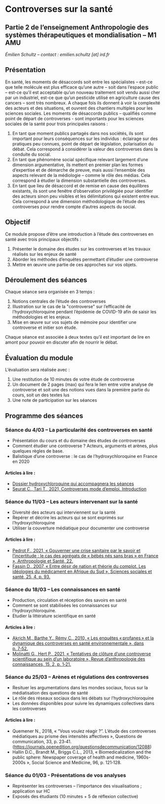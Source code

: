 # Controverses sur la santé

## Partie 2 de l’enseignement Anthropologie des systèmes thérapeutiques et mondialisation – M1 AMU

*Émilien Schultz – contact : emilien.schultz [at] ird.fr* 

## Présentation

En santé, les moments de désaccords soit entre les spécialistes – est-ce que telle molécule est plus efficace qu’une autre – soit dans l’espace public – est-ce qu’il est acceptable qu’un nouveau traitement soit vendu aussi cher par un industriel, est-ce que qu’un pesticide utilisé en agriculture cause des cancers – sont très nombreux. A chaque fois ils donnent à voir la complexité des acteurs et des situations, et ouvrent des chantiers multiples pour les sciences sociales.
Les moments de désaccords publics – qualifiés comme point de départ de controverses - sont importants pour les sciences sociales de la santé pour trois principales raisons :

1. En tant que moment publics partagés dans nos sociétés, ils sont important pour leurs conséquences sur les individus : éclairage sur des pratiques peu connues, point de départ de législation, polarisation du débat. Cela correspond à considérer la valeur des controverses dans la conduite du social.
2. En tant que phénomène social spécifique relevant largement d’une dimension argumentative, ils mettent en premier plan les formes d’expertise et de démarche de preuve, mais aussi l’ensemble des aspects relevant de la médiologie – comme le rôle des médias. Cela correspond à étudier la dimension substantielle des controverses.
3. En tant que lieu de désaccord et de remise en cause des équilibres existants, ils sont une fenêtre d’observation privilégiée pour identifier des acteurs sinon peu visibles et les délimitations qui existent entre eux. Cela correspond à une dimension méthodologique de l’étude des controverses pour rendre compte d’autres aspects du social.

## Objectif

Ce module propose d’être une introduction à l’étude des controverses en santé avec trois principaux objectifs :

1. Présenter le domaine des études sur les controverses et les travaux réalisés sur les enjeux de santé
2. Aborder les méthodes d’enquêtes permettant d’étudier une controverse
3. Mettre en œuvre une partie de ces approches sur vos objets.

## Déroulement des séances

Chaque séance sera organisée en 3 temps :

1. Notions centrales de l’étude des controverses
2. Illustration sur le cas de la "controverse" sur l’efficacité de l’hydroxychloroquine pendant l’épidémie de COVID-19 afin de saisir les méthodologies et les enjeux.
3. Mise en œuvre sur vos sujets de mémoire pour identifier une controverse et initier son étude.

Chaque séance est associée à deux textes qu’il est important de lire en amont pour pouvoir en discuter afin de nourrir le débat.

## Évaluation du module

L’évaluation sera réalisée avec :

1. Une restitution de 10 minutes de votre étude de controverse
2. Un document de 2 pages (max) qui fera le lien entre votre analyse de controverse et soit une des notions vues dans la première partie du cours, soit un des textes lus
3. Une note de participation sur les séances

## Programme des séances

### Séance du 4/03 – La particularité des controverses en santé

- Présentation du cours et du domaine des études de controverses
- Comment étudier une controverse ? Acteurs, arguments et arènes, plus quelques règles de base.
- Balistique d’une controverse : le cas de l’hydroxychloroquine en France en 2020

#### Articles à lire :

- [Dossier hydroxychloroquine qui accompagnera les séances](https://github.com/emilienschultz/cours-controverses-sante-2022/blob/main/Documents/Dossier%20HC%20-%20v02032022.pdf)
- [Seurat C., Tari T., 2021, Controverses mode d’emploi. Introduction](https://controverses.org/mode-demploi/intro.html)

### Séance du 11/03 – Les acteurs intervenant sur la santé

- Diversité des acteurs qui interviennent sur la santé
- Repérer et décrire les acteurs qui se sont exprimés sur l’hydroxychloroquine
- Utiliser la couverture médiatique pour documenter une controverse

#### Articles à lire :

- [Pedrot F., 2021, « Gouverner une crise sanitaire par le savoir et l’incertitude : le cas des agrégats de « bébés nés sans bras » en France », Anthropologie et Santé, 22.](https://journals.openedition.org/anthropologiesante/9194)
- [Fassin D., 2007, « Entre désir de nation et théorie du complot. Les idéologies du médicament en Afrique du Sud », Sciences sociales et santé, 25, 4, p. 93.](https://www.cairn.info/revue-sciences-sociales-et-sante-2007-4-page-93.htm)

### Séance du 18/03 – Les connaissances en santé

- Production, circulation et réception des savoirs en santé
- Comment se sont stabilisées les connaissances sur l’hydroxychloroquine.
- Etudier la littérature scientifique en santé

#### Articles à lire :

- [Akrich M., Barthe Y., Rémy C., 2010, « Les enquêtes « profanes » et la dynamique des controverses en santé environnementale », dans p. 7‑52.](https://books.openedition.org/pressesmines/315?lang=en)
- [Molinatti G., Hert P., 2021, « Tentatives de clôture d’une controverse scientifique au sein d’un laboratoire », Revue d’anthropologie des connaissances, 15, 2, p. 1‑21.](https://journals.openedition.org/rac/22194)

### Séance du 25/03 – Arènes et régulations des controverses

- Resituer les argumentations dans les mondes sociaux, focus sur la médiatisation des questions de santé
- Le rôle des réseaux sociaux dans les débats sur l’hydroxychloroquine
- Les données disponibles pour suivre les dynamiques collectives dans les controverses

#### Articles à lire :

- Quemener N., 2018, « “Vous voulez réagir ?”. L’étude des controverses médiatiques au prisme des intensités affectives », Questions de communication, 33, p. 23‑41.(https://journals.openedition.org/questionsdecommunication/12088)
- Hallin D.C., Brandt M., Briggs C.L., 2013, « Biomedicalization and the public sphere: Newspaper coverage of health and medicine, 1960s-2000s », Social Science and Medicine, 96, p. 121‑128.

### Séance du 01/03 -  Présentations de vos analyses

- Représenter les controverses – l’importance des visualisations ; application sur HC
- Exposés des étudiants (10 minutes + 5 de réflexion collective)
